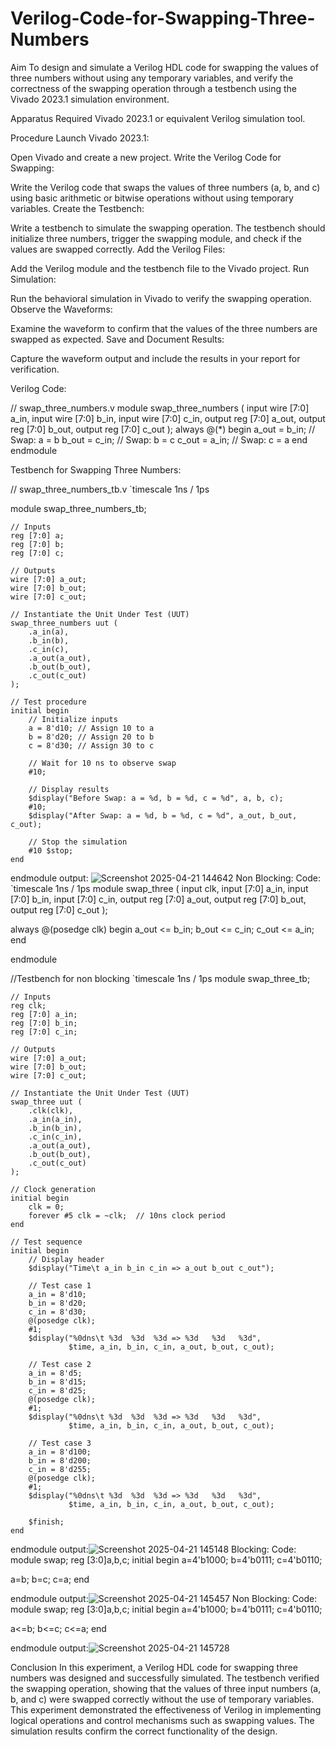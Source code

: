 # Verilog-Code-for-Swapping-Three-Numbers
Aim
To design and simulate a Verilog HDL code for swapping the values of three numbers without using any temporary variables, and verify the correctness of the swapping operation through a testbench using the Vivado 2023.1 simulation environment.

Apparatus Required
Vivado 2023.1 or equivalent Verilog simulation tool.

Procedure
Launch Vivado 2023.1:

Open Vivado and create a new project.
Write the Verilog Code for Swapping:

Write the Verilog code that swaps the values of three numbers (a, b, and c) using basic arithmetic or bitwise operations without using temporary variables.
Create the Testbench:

Write a testbench to simulate the swapping operation. The testbench should initialize three numbers, trigger the swapping module, and check if the values are swapped correctly.
Add the Verilog Files:

Add the Verilog module and the testbench file to the Vivado project.
Run Simulation:

Run the behavioral simulation in Vivado to verify the swapping operation.
Observe the Waveforms:

Examine the waveform to confirm that the values of the three numbers are swapped as expected.
Save and Document Results:

Capture the waveform output and include the results in your report for verification.

Verilog Code:

// swap_three_numbers.v
module swap_three_numbers (
    input wire [7:0] a_in,
    input wire [7:0] b_in,
    input wire [7:0] c_in,
    output reg [7:0] a_out,
    output reg [7:0] b_out,
    output reg [7:0] c_out
);
    always @(*) begin
        a_out = b_in; // Swap: a = b
        b_out = c_in; // Swap: b = c
        c_out = a_in; // Swap: c = a
    end
endmodule


Testbench for Swapping Three Numbers:

// swap_three_numbers_tb.v
`timescale 1ns / 1ps

module swap_three_numbers_tb;

    // Inputs
    reg [7:0] a;
    reg [7:0] b;
    reg [7:0] c;

    // Outputs
    wire [7:0] a_out;
    wire [7:0] b_out;
    wire [7:0] c_out;

    // Instantiate the Unit Under Test (UUT)
    swap_three_numbers uut (
        .a_in(a),
        .b_in(b),
        .c_in(c),
        .a_out(a_out),
        .b_out(b_out),
        .c_out(c_out)
    );

    // Test procedure
    initial begin
        // Initialize inputs
        a = 8'd10; // Assign 10 to a
        b = 8'd20; // Assign 20 to b
        c = 8'd30; // Assign 30 to c

        // Wait for 10 ns to observe swap
        #10;

        // Display results
        $display("Before Swap: a = %d, b = %d, c = %d", a, b, c);
        #10;
        $display("After Swap: a = %d, b = %d, c = %d", a_out, b_out, c_out);
        
        // Stop the simulation
        #10 $stop;
    end
endmodule
output: ![Screenshot 2025-04-21 144642](https://github.com/user-attachments/assets/10ab69b3-ca9b-4f15-9395-a927c6bf8a6c)
Non Blocking:
Code:
`timescale 1ns / 1ps
module swap_three (
    input clk,
    input [7:0] a_in,
    input [7:0] b_in,
    input [7:0] c_in,
    output reg [7:0] a_out,
    output reg [7:0] b_out,
    output reg [7:0] c_out
);

always @(posedge clk) begin
    a_out <= b_in;
    b_out <= c_in;
    c_out <= a_in;
end

endmodule

//Testbench for non blocking
`timescale 1ns / 1ps
module swap_three_tb;

    // Inputs
    reg clk;
    reg [7:0] a_in;
    reg [7:0] b_in;
    reg [7:0] c_in;

    // Outputs
    wire [7:0] a_out;
    wire [7:0] b_out;
    wire [7:0] c_out;

    // Instantiate the Unit Under Test (UUT)
    swap_three uut (
        .clk(clk),
        .a_in(a_in),
        .b_in(b_in),
        .c_in(c_in),
        .a_out(a_out),
        .b_out(b_out),
        .c_out(c_out)
    );

    // Clock generation
    initial begin
        clk = 0;
        forever #5 clk = ~clk;  // 10ns clock period
    end

    // Test sequence
    initial begin
        // Display header
        $display("Time\t a_in b_in c_in => a_out b_out c_out");

        // Test case 1
        a_in = 8'd10;
        b_in = 8'd20;
        c_in = 8'd30;
        @(posedge clk);
        #1;
        $display("%0dns\t %3d  %3d  %3d => %3d   %3d   %3d", 
                 $time, a_in, b_in, c_in, a_out, b_out, c_out);

        // Test case 2
        a_in = 8'd5;
        b_in = 8'd15;
        c_in = 8'd25;
        @(posedge clk);
        #1;
        $display("%0dns\t %3d  %3d  %3d => %3d   %3d   %3d", 
                 $time, a_in, b_in, c_in, a_out, b_out, c_out);

        // Test case 3
        a_in = 8'd100;
        b_in = 8'd200;
        c_in = 8'd255;
        @(posedge clk);
        #1;
        $display("%0dns\t %3d  %3d  %3d => %3d   %3d   %3d", 
                 $time, a_in, b_in, c_in, a_out, b_out, c_out);

        $finish;
    end

endmodule
output:![Screenshot 2025-04-21 145148](https://github.com/user-attachments/assets/78b2670c-5486-4add-afdf-415766b3e0c9)
Blocking:
Code:
module swap;
reg [3:0]a,b,c;
initial begin
a=4'b1000;
b=4'b0111;
c=4'b0110;

a=b;
b=c;
c=a;
end


endmodule
output:![Screenshot 2025-04-21 145457](https://github.com/user-attachments/assets/db3ddf17-2ec1-44cd-af8a-79c266a7ac22)
Non Blocking:
Code:
module swap;
reg [3:0]a,b,c;
initial begin
a=4'b1000;
b=4'b0111;
c=4'b0110;

a<=b;
b<=c;
c<=a;
end


endmodule
output:![Screenshot 2025-04-21 145728](https://github.com/user-attachments/assets/e5ab0bd5-1788-4669-860c-1e41e7c8f931)


Conclusion
In this experiment, a Verilog HDL code for swapping three numbers was designed and successfully simulated. The testbench verified the swapping operation, showing that the values of three input numbers (a, b, and c) were swapped correctly without the use of temporary variables. This experiment demonstrated the effectiveness of Verilog in implementing logical operations and control mechanisms such as swapping values. The simulation results confirm the correct functionality of the design.
